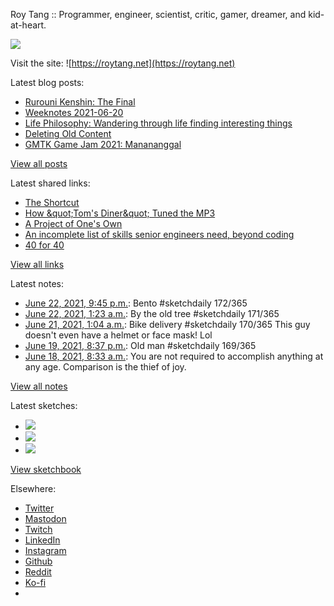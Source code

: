 Roy Tang :: Programmer, engineer, scientist, critic, gamer, dreamer, and kid-at-heart.

![](https://roytang.net/static/img/profile.jpg)

Visit the site: ![https://roytang.net](https://roytang.net)

Latest blog posts:

- [Rurouni Kenshin: The Final](https://roytang.net/2021/06/rurouni-kenshin-final/)
- [Weeknotes 2021-06-20](https://roytang.net/2021/06/weeknotes-2021-06-20/)
- [Life Philosophy: Wandering through life finding interesting things](https://roytang.net/2021/06/life-philosophy/)
- [Deleting Old Content](https://roytang.net/2021/06/deleting-old-content/)
- [GMTK Game Jam 2021: Manananggal](https://roytang.net/2021/06/gmtk-game-jam-2021-manananggal/)

[View all posts](https://roytang.net/blog)

Latest shared links:

- [The Shortcut](https://roytang.net/2021/06/the-shortcut/)
- [How &amp;quot;Tom&#x27;s Diner&amp;quot; Tuned the MP3](https://roytang.net/2021/06/how-quottoms-dinerquot-tuned-the-mp3/)
- [A Project of One&#x27;s Own](https://roytang.net/2021/06/a-project-of-ones-own/)
- [An incomplete list of skills senior engineers need, beyond coding](https://roytang.net/2021/06/an-incomplete-list-of-skills-senior-engineers-need-beyond-coding/)
- [40 for 40](https://roytang.net/2021/06/40-for-40/)

[View all links](https://roytang.net/links)

Latest notes:

- [June 22, 2021, 9:45 p.m.](https://roytang.net/2021/06/1407333817249984512/): Bento #sketchdaily 172/365
- [June 22, 2021, 1:23 a.m.](https://roytang.net/2021/06/1407026334988050450/): By the old tree #sketchdaily 171/365
- [June 21, 2021, 1:04 a.m.](https://roytang.net/2021/06/1406659353180966917/): Bike delivery #sketchdaily 170/365 This guy doesn&#x27;t even have a helmet or face mask! Lol
- [June 19, 2021, 8:37 p.m.](https://roytang.net/2021/06/1406229578750693383/): Old man #sketchdaily 169/365
- [June 18, 2021, 8:33 a.m.](https://roytang.net/2021/06/h25m0tp/): You are not required to accomplish anything at any age. Comparison is the thief of joy.

[View all notes](https://roytang.net/notes)

Latest sketches:


- ![](https://roytang.net/media/cache/bd/42/bd42d3bb148e9d8e57719cf3d2bb1570.jpg)
- ![](https://roytang.net/media/cache/e3/55/e355109000c1f7e0f0afc3204a674671.jpg)
- ![](https://roytang.net/media/cache/52/14/521434c2e3a67979126380316ebcb241.jpg)

[View sketchbook](https://roytang.net/albums/sketchbook)


Elsewhere:

- [Twitter](https://twitter.com/roytang)
- [Mastodon](https://mastodon.technology/@roytang)
- [Twitch](https://twitch.tv/twitchyroy)
- [LinkedIn](https://www.linkedin.com/in/roytang)
- [Instagram](https://instagram.com/roytang0400)
- [Github](https://github.com/roytang)
- [Reddit](https://reddit.com/u/hungryroy)
- [Ko-fi](https://ko-fi.com/roytang)
- [](mailto:hello@roytang.net)
